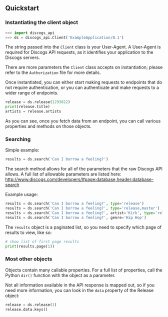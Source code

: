 ## Quickstart

### Instantiating the client object

```python
>>> import discogs_api
>>> ds = discogs_api.Client('ExampleApplication/0.1')
```

The string passed into the `Client` class is your User-Agent. A User-Agent is
required for Discogs API requests, as it identifies your application to the
Discogs servers.

There are more parameters the `Client` class accepts on instantiation; please
refer to the `Authorization` file for more details.

Once instantiated, you can either start making requests to endpoints that do not
require authentication, or you can authenticate and make requests to a wider
range of endpoints.

```python
release = ds.release(1293022)
print(release.title)
artists = release.artists
```

As you can see, once you fetch data from an endpoint, you can call various
properties and methods on those objects.

### Searching

Simple example:

```python
results = ds.search('Can I borrow a feeling?')
```

The search method allows for all of the parameters that the raw Discogs API allows. A full list of allowable parameters are listed here: http://www.discogs.com/developers/#page:database,header:database-search

Example usage:

```python
results = ds.search('Can I borrow a feeling?', type='release')
results = ds.search('Can I borrow a feeling?', type='release,master')
results = ds.search('Can I borrow a feeling?', artist='Kirk', type='release')
results = ds.search('Can I borrow a feeling?', genre='Hip Hop')
```

The `results` object is a paginated list, so you need to specify which page of results to view, like so:

```python
# show list of first page results
print(results.page(1))
```


### Most other objects

Objects contain many callable properties. For a full list of properties, call the Python `dir()` function with the object as a parameter.

Not all information available in the API response is mapped out, so if you need more information, you can look in the `data` property of the Release object:

```python
release = ds.release(1)
release.data.keys()
```
